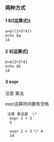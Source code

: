 ### 两种方式

#### 1 $((运算式))

```shell
a=$((2+3*4))
echo $a
14
```



#### 2 $[运算式]

```shell
b=$[2+3*4]
echo $b
14
```



#### 3  expr

注意 乘法  

expr运算符间要有空格

```shell
 注意 乘法是  \* 
  expr 2 + 3
  5
  
  expr 2 + 3 \* 4
  14

```

